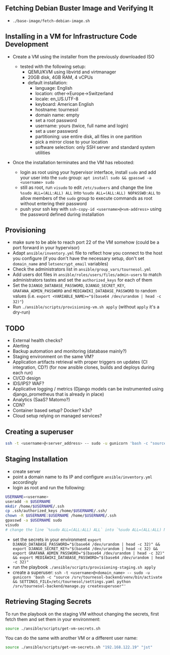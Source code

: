 ## Fetching Debian Buster Image and Verifying It

- `./base-image/fetch-debian-image.sh`

## Installing in a VM for Infrastructure Code Development

- Create a VM using the installer from the previously downloaded ISO

  - tested with the following setup:
    - QEMU/KVM using libvirtd and virtmanager
    - 20GB disk, 4GB RAM, 4 vCPUs
    - default installation:
      - language: English
      - location: other->Europe->Switzerland
      - locale: en_US.UTF-8
      - keyboard: American English
      - hostname: tournesol
      - domain name: empty
      - set a root password
      - username: yours (twice, full name and login)
      - set a user password
      - partitioning: use entire disk, all files in one partition
      - pick a mirror close to your location
      - software selection: only SSH server and standard system utilities

- Once the installation terminates and the VM has rebooted:
  - login as root using your hypervisor interface, install `sudo` and add your user into the `sudo` group: `apt install sudo && gpasswd -a <username> sudo`
  - still as root, run `visudo` to edit `/etc/sudoers` and change the line `%sudo ALL=(ALL:ALL) ALL` into `%sudo ALL=(ALL:ALL) NOPASSWD:ALL` to allow members of the `sudo` group to execute commands as root without entering their password
  - push your ssh key with `ssh-copy-id <username>@<vm-address>` using the password defined during installation

## Provisioning

- make sure to be able to reach port 22 of the VM somehow (could be a port forward in your hypervisor)
- Adapt `ansible/inventory.yml` file to reflect how you connect to the host you configure (if you don't have the necessary setup, don't set `domain_name` and `letsencrypt_email` variables)
- Check the administrators list in `ansible/group_vars/tournesol.yml`
- Add users dot files in `ansible/roles/users/files/admin-users` to match administrators tastes and set the `authorized_keys` for each of them
- Set the `DJANGO_DATABASE_PASSWORD`, `DJANGO_SECRET_KEY`, `GRAFANA_ADMIN_PASSWORD` and `MEDIAWIKI_DATABASE_PASSWORD` to random values (i.e. `export <VARIABLE_NAME>="$(base64 /dev/urandom | head -c 32)"`)
- Run `./ansible/scripts/provisioning-vm.sh apply` (without `apply` it's a dry-run)

## TODO

- External health checks?
- Alerting
- Backup automation and monitoring (database mainly?)
- Staging environment on the same VM?
- Application artifacts retrieval with proper triggers on updates (CI integration, CD?) (for now ansible clones, builds and deploys during each run)
- CI/CD design
- IDS/IPS? WAF?
- Applicative logging / metrics (Django models can be instrumented using django_prometheus that is already in place)
- Analytics (SaaS? Matomo?)
- CDN?
- Container based setup? Docker? k3s?
- Cloud setup relying on managed services?

## Creating a superuser

```bash
ssh -t <username>@<server_address> -- sudo -u gunicorn 'bash -c "source /srv/tournesol-backend/venv/bin/activate && SETTINGS_FILE=/etc/tournesol/settings.yaml python /srv/tournesol-backend/manage.py createsuperuser"'
```

## Staging Installation

- create server
- point a domain name to its IP and configure `ansible/inventory.yml` accordingly
- login as root and run the following:

```bash
USERNAME=<username>
useradd -m $USERNAME
mkdir /home/$USERNAME/.ssh
cp .ssh/authorized_keys /home/$USERNAME/.ssh/
chown -R $USERNAME:$USERNAME /home/$USERNAME/.ssh
gpasswd -a $USERNAME sudo
visudo
# change the line `%sudo ALL=(ALL:ALL) ALL` into `%sudo ALL=(ALL:ALL) NOPASSWD:ALL`
```

- set the secrets in your environment `export DJANGO_DATABASE_PASSWORD="$(base64 /dev/urandom | head -c 32)" && export DJANGO_SECRET_KEY="$(base64 /dev/urandom | head -c 32) && export GRAFANA_ADMIN_PASSWORD="$(base64 /dev/urandom | head -c 32)" && export MEDIAWIKI_DATABASE_PASSWORD="$(base64 /dev/urandom | head -c 32)"`
- run the playbook `./ansible/scripts/provisioning-staging.sh apply`
- create a superuser: `ssh -t <username>@<domain_name> -- sudo -u gunicorn 'bash -c "source /srv/tournesol-backend/venv/bin/activate && SETTINGS_FILE=/etc/tournesol/settings.yaml python /srv/tournesol-backend/manage.py createsuperuser"'`

## Retrieving Staging Secrets

To run the playbook on the staging VM without changing the secrets, first fetch them and set them in your environment:

```bash
source ./ansible/scripts/get-vm-secrets.sh
```

You can do the same with another VM or a different user name:

```bash
source ./ansible/scripts/get-vm-secrets.sh "192.168.122.19" "jst"
```
